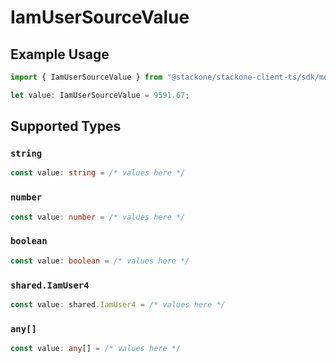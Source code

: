 # IamUserSourceValue

## Example Usage

```typescript
import { IamUserSourceValue } from "@stackone/stackone-client-ts/sdk/models/shared";

let value: IamUserSourceValue = 9591.67;
```

## Supported Types

### `string`

```typescript
const value: string = /* values here */
```

### `number`

```typescript
const value: number = /* values here */
```

### `boolean`

```typescript
const value: boolean = /* values here */
```

### `shared.IamUser4`

```typescript
const value: shared.IamUser4 = /* values here */
```

### `any[]`

```typescript
const value: any[] = /* values here */
```

